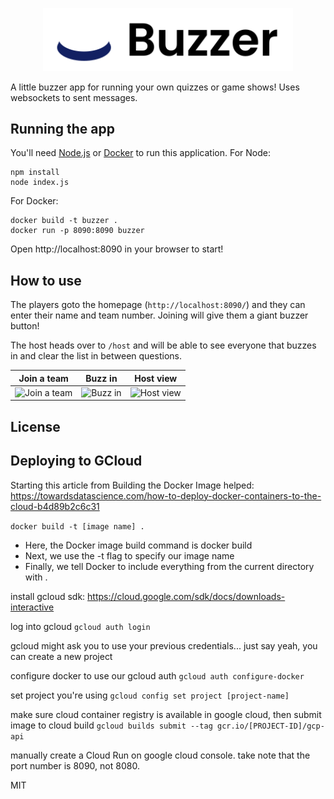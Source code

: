 <p align="center">
  <img width="400px" src="https://github.com/bufferapp/buzzer/blob/master/public/buzzer-logo.svg?raw=true&sanitize=true" alt="Buzzer"/>
</p>

A little buzzer app for running your own quizzes or game shows! Uses websockets to sent messages.

## Running the app

You'll need [Node.js](https://nodejs.org) or [Docker](https://www.docker.com/) to run this
application. For Node:

```
npm install
node index.js
```

For Docker:

```
docker build -t buzzer .
docker run -p 8090:8090 buzzer
```

Open http://localhost:8090 in your browser to start!

## How to use

The players goto the homepage (`http://localhost:8090/`) and they can enter their name and team
number. Joining will give them a giant buzzer button!

The host heads over to `/host` and will be able to see everyone that buzzes in and clear the list
in between questions.

Join a team                | Buzz in                   | Host view                  |
:-------------------------:|:-------------------------:|:-------------------------:|
<img width="250px" src="https://github.com/bufferapp/buzzer/blob/master/screenshots/player-join-v3.png?raw=true" alt="Join a team"/> | <img width="250px" src="https://github.com/bufferapp/buzzer/blob/master/screenshots/player-buzzer-v3.png?raw=true" alt="Buzz in"/> | <img width="250px" src="https://github.com/bufferapp/buzzer/blob/master/screenshots/host-v3.png?raw=true" alt="Host view"/>

## License

## Deploying to GCloud

Starting this article from Building the Docker Image helped: https://towardsdatascience.com/how-to-deploy-docker-containers-to-the-cloud-b4d89b2c6c31

```docker build -t [image name] .```

- Here, the Docker image build command is docker build
- Next, we use the -t flag to specify our image name
- Finally, we tell Docker to include everything from the current directory with .

install gcloud sdk: https://cloud.google.com/sdk/docs/downloads-interactive

log into gcloud
```gcloud auth login```

gcloud might ask you to use your previous credentials... just say yeah, you can create a new project

configure docker to use our gcloud auth
```gcloud auth configure-docker```

set project you're using
```gcloud config set project [project-name]```

make sure cloud container registry is available in google cloud, then submit image to cloud build 
```gcloud builds submit --tag gcr.io/[PROJECT-ID]/gcp-api```

manually create a Cloud Run on google cloud console. take note that the port number is 8090, not 8080.

MIT
